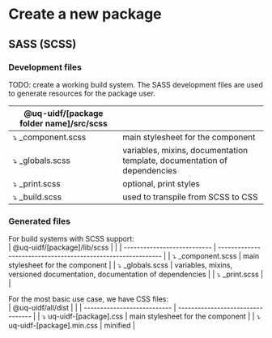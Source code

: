 # Create a new package

## SASS (SCSS)

### Development files

TODO: create a working build system.
The SASS development files are used to generate resources for the package user.

| @uq-uidf/[package folder name]/src/scss |                                                              |
| --------------------------- | ------------------------------------------------------------ |
| ⤵️ _component.scss           | main stylesheet for the component                            |
| ⤵️ _globals.scss             | variables, mixins, documentation template, documentation of dependencies |
| ⤵️ _print.scss               | optional, print styles                                                             |
| ⤵️ _build.scss               | used to transpile from SCSS to CSS                           |

### Generated files

For build systems with SCSS support:  
| @uq-uidf/[package]/lib/scss |                                                              |
| --------------------------- | ------------------------------------------------------------ |
| ⤵️ _component.scss           | main stylesheet for the component                            |
| ⤵️ _globals.scss             | variables, mixins, versioned documentation, documentation of dependencies |
| ⤵️ _print.scss               |                                                              |

For the most basic use case, we have CSS files:  
| @uq-uidf/all/dist           |                                   |
| --------------------------- | --------------------------------- |
| ⤵️ uq-uidf-[package].css     | main stylesheet for the component |
| ⤵️ uq-uidf-[package].min.css | minified                          |
